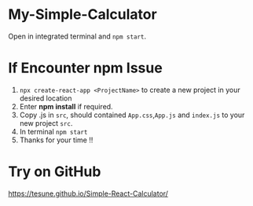 # My-Simple-Calculator

Open in integrated terminal and `npm start`. 

# If Encounter npm Issue 
1) `npx create-react-app <ProjectName>` to create a new project in your desired location
2) Enter **npm install** if required.
3) Copy .js in `src`, should contained `App.css`,`App.js` and `index.js` to your new project `src`.
4) In terminal `npm start`
5) Thanks for your time !!

# Try on GitHub
https://tesune.github.io/Simple-React-Calculator/
